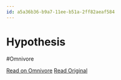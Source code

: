 ```yaml
---
id: a5a36b36-b9a7-11ee-b51a-2ff82aeaf584
---
```


# Hypothesis
#Omnivore

[Read on Omnivore](https://omnivore.app/me/hypothesis-18d34924779)
[Read Original](https://hypothes.is/a/_eUf9rmiEe6GdItDxbOOKA)

